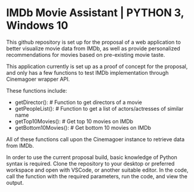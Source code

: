 # IMDb Movie Assistant | PYTHON 3, Windows 10
This github repository is set up for the proposal of a web application to better visualize movie data from IMDb, as well as provide personalized recommendations for movies based on pre-existing movie taste.

This application currently is set up as a proof of concept for the proposal, and only has a few functions to test IMDb implementation through Cinemagoer wrapper API. 

These functions include:
 - getDirector(): # Function to get directors of a movie
 - getPeopleList(): # Function to get a list of actors/actresses of similar name
 - getTop10Movies(): # Get top 10 movies on IMDb
 - getBottom10Movies(): # Get bottom 10 movies on IMDb
 
 All of these functions call upon the Cinemagoer instance to retrieve data from IMDb.
 
 In order to use the current proposal build, basic knowledge of Python syntax is required. Clone the repository to your desktop or preferred workspace and open with VSCode, or another suitable editor. In the code, call the function with the required parameters, run the code, and view the output.
